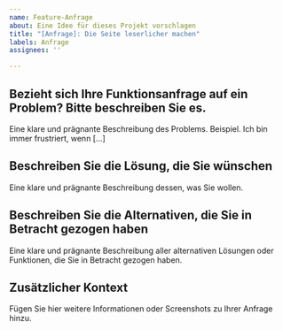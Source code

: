 ```yaml
---
name: Feature-Anfrage
about: Eine Idee für dieses Projekt vorschlagen
title: "[Anfrage]: Die Seite leserlicher machen"
labels: Anfrage
assignees: ''

---
```


## Bezieht sich Ihre Funktionsanfrage auf ein Problem? Bitte beschreiben Sie es.
Eine klare und prägnante Beschreibung des Problems. Beispiel. Ich bin immer frustriert, wenn [...]

## Beschreiben Sie die Lösung, die Sie wünschen
Eine klare und prägnante Beschreibung dessen, was Sie wollen.

## Beschreiben Sie die Alternativen, die Sie in Betracht gezogen haben
Eine klare und prägnante Beschreibung aller alternativen Lösungen oder Funktionen, die Sie in Betracht gezogen haben.

## Zusätzlicher Kontext
Fügen Sie hier weitere Informationen oder Screenshots zu Ihrer Anfrage hinzu.
